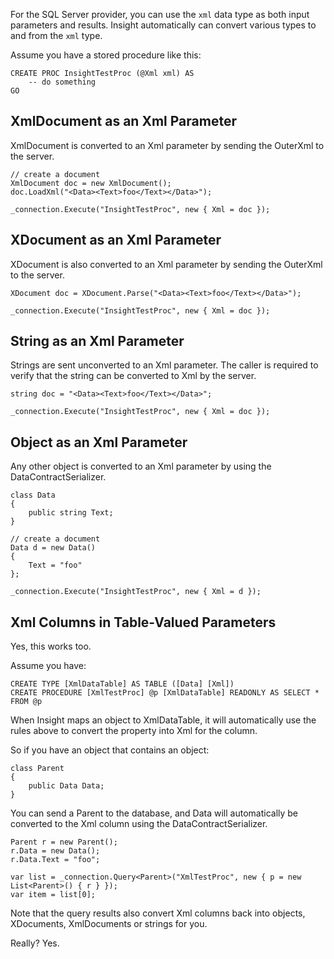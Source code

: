 For the SQL Server provider, you can use the `xml` data type as both input parameters and results. Insight automatically can convert various types to and from the `xml` type.

Assume you have a stored procedure like this:

	CREATE PROC InsightTestProc (@Xml xml) AS 
		-- do something
	GO

## XmlDocument as an Xml Parameter ##
XmlDocument is converted to an Xml parameter by sending the OuterXml to the server.

	// create a document
	XmlDocument doc = new XmlDocument();
	doc.LoadXml("<Data><Text>foo</Text></Data>");

	_connection.Execute("InsightTestProc", new { Xml = doc });

## XDocument as an Xml Parameter ##
XDocument is also converted to an Xml parameter by sending the OuterXml to the server.

	XDocument doc = XDocument.Parse("<Data><Text>foo</Text></Data>");

	_connection.Execute("InsightTestProc", new { Xml = doc });

## String as an Xml Parameter ##
Strings are sent unconverted to an Xml parameter. The caller is required to verify that the string can be converted to Xml by the server.

	string doc = "<Data><Text>foo</Text></Data>";

	_connection.Execute("InsightTestProc", new { Xml = doc });

## Object as an Xml Parameter ##
Any other object is converted to an Xml parameter by using the DataContractSerializer.

	class Data
	{
		public string Text;
	}

	// create a document
	Data d = new Data()
	{
		Text = "foo"
	};

	_connection.Execute("InsightTestProc", new { Xml = d });

## Xml Columns in Table-Valued Parameters ##
Yes, this works too.

Assume you have:

	CREATE TYPE [XmlDataTable] AS TABLE ([Data] [Xml])
	CREATE PROCEDURE [XmlTestProc] @p [XmlDataTable] READONLY AS SELECT * FROM @p

When Insight maps an object to XmlDataTable, it will automatically use the rules above to convert the property into Xml for the column.

So if you have an object that contains an object:

	class Parent
	{
		public Data Data;
	}

You can send a Parent to the database, and Data will automatically be converted to the Xml column using the DataContractSerializer.

	Parent r = new Parent();
	r.Data = new Data();
	r.Data.Text = "foo";

	var list = _connection.Query<Parent>("XmlTestProc", new { p = new List<Parent>() { r } });
	var item = list[0];

Note that the query results also convert Xml columns back into objects, XDocuments, XmlDocuments or strings for you.

Really? Yes.